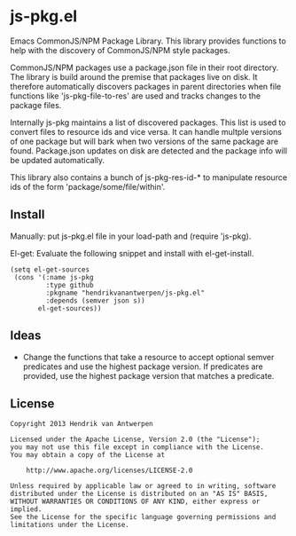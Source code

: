 js-pkg.el
=========

Emacs CommonJS/NPM Package Library. This library provides functions to help with the discovery of CommonJS/NPM style packages.

CommonJS/NPM packages use a package.json file in their root directory. The library is build around the premise that packages live on disk. It therefore automatically discovers packages in parent directories when file functions like 'js-pkg-file-to-res' are used and tracks changes to the package files.

Internally js-pkg maintains a list of discovered packages. This list is used to convert files to resource ids and vice versa. It can handle multple versions of one package but will bark when two versions of the same package are found. Package.json updates on disk are detected and the package info will be updated automatically.

This library also contains a bunch of js-pkg-res-id-* to manipulate resource ids of the form 'package/some/file/within'.

Install
-------

Manually: put js-pkg.el file in your load-path and (require 'js-pkg).

El-get: Evaluate the following snippet and install with el-get-install.

    (setq el-get-sources
     (cons '(:name js-pkg
             :type github
             :pkgname "hendrikvanantwerpen/js-pkg.el"
             :depends (semver json s))
           el-get-sources))

Ideas
-----

 * Change the functions that take a resource to accept optional semver predicates and use the highest package version. If predicates are provided, use the highest package version that matches a predicate.

License
-------

    Copyright 2013 Hendrik van Antwerpen

    Licensed under the Apache License, Version 2.0 (the "License");
    you may not use this file except in compliance with the License.
    You may obtain a copy of the License at

        http://www.apache.org/licenses/LICENSE-2.0

    Unless required by applicable law or agreed to in writing, software
    distributed under the License is distributed on an "AS IS" BASIS,
    WITHOUT WARRANTIES OR CONDITIONS OF ANY KIND, either express or implied.
    See the License for the specific language governing permissions and
    limitations under the License.
